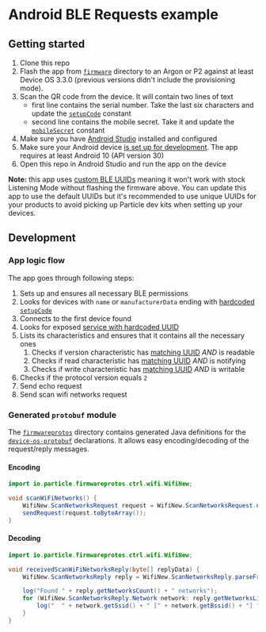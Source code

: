 # Android BLE Requests example

## Getting started

1. Clone this repo
2. Flash the app from [`firmware`](firmware/) directory to an Argon or P2 against at least Device OS 3.3.0 (previous versions didn't include the provisioning mode).
3. Scan the QR code from the device. It will contain two lines of text
    * first line contains the serial number. Take the last six characters and update the [`setupCode`](https://github.com/particle-iot/AndroidBLEExample/blob/main/app/src/main/java/io/particle/bleexample/MainActivity.java#L57) constant
    * second line contains the mobile secret. Take it and update the [`mobileSecret`](https://github.com/particle-iot/AndroidBLEExample/blob/main/app/src/main/java/io/particle/bleexample/MainActivity.java#L59) constant
4. Make sure you have [Android Studio](https://developer.android.com/studio/install) installed and configured
5. Make sure your Android device [is set up for development](https://developer.android.com/studio/run/device). The app requires at least Android 10 (API version 30)
6. Open this repo in Android Studio and run the app on the device

**Note:** this app uses [custom BLE UUIDs](https://github.com/particle-iot/AndroidBLEExample/blob/main/app/src/main/java/io/particle/bleexample/MainActivity.java#L59) meaning it won't work with stock Listening Mode without flashing the firmware above. You can update this app to use the default UUIDs but it's recommended to use unique UUIDs for your products to avoid picking up Particle dev kits when setting up your devices.

## Development

### App logic flow

The app goes through following steps:

1. Sets up and ensures all necessary BLE permissions
1. Looks for devices with `name` or `manufacturerData` ending with [hardcoded `setupCode`](https://github.com/particle-iot/AndroidBLEExample/blob/main/app/src/main/java/io/particle/bleexample/MainActivity.java#L57)
1. Connects to the first device found
1. Looks for exposed [service with hardcoded UUID](https://github.com/particle-iot/AndroidBLEExample/blob/main/app/src/main/java/io/particle/bleexample/MainActivity.java#L61)
1. Lists its characteristics and ensures that it contains all the necessary ones
    1. Checks if version characteristic has [matching UUID](https://github.com/particle-iot/AndroidBLEExample/blob/main/app/src/main/java/io/particle/bleexample/MainActivity.java#L64) *AND* is readable
    1. Checks if read characteristic has [matching UUID](https://github.com/particle-iot/AndroidBLEExample/blob/main/app/src/main/java/io/particle/bleexample/MainActivity.java#L63) *AND* is notifying
    1. Checks if write characteristic has [matching UUID](https://github.com/particle-iot/AndroidBLEExample/blob/main/app/src/main/java/io/particle/bleexample/MainActivity.java#L62) *AND* is writable
1. Checks if the protocol version equals `2`
1. Send echo request
1. Send scan wifi networks request

### Generated `protobuf` module

The [`firmwareprotos`](firmwareprotos) directory contains generated Java definitions for the [`device-os-protobuf`](https://github.com/particle-iot/device-os-protobuf) declarations. It allows easy encoding/decoding of the request/reply messages.

#### Encoding

```java
import io.particle.firmwareprotos.ctrl.wifi.WifiNew;

void scanWiFiNetworks() {
    WifiNew.ScanNetworksRequest request = WifiNew.ScanNetworksRequest.newBuilder().build();
    sendRequest(request.toByteArray());
}
```

#### Decoding

```java
import io.particle.firmwareprotos.ctrl.wifi.WifiNew;

void receivedScanWiFiNetworksReply(byte[] replyData) {
    WifiNew.ScanNetworksReply reply = WifiNew.ScanNetworksReply.parseFrom(replyData);

    log("Found " + reply.getNetworksCount() + " networks");
    for (WifiNew.ScanNetworksReply.Network network: reply.getNetworksList()) {
        log("  " + network.getSsid() + " [" + network.getBssid() + "] " + network.getRssi() + "dB");
    }
}
```
